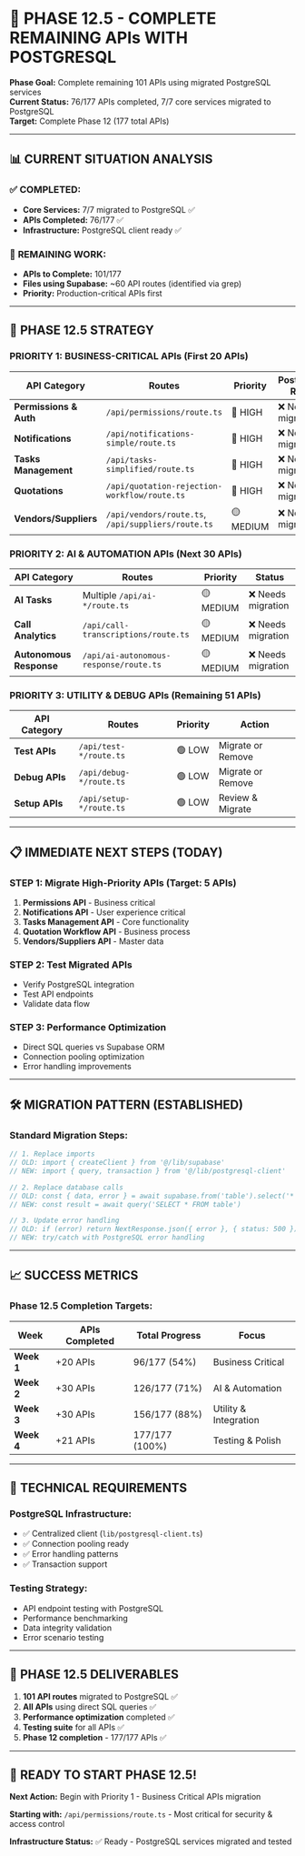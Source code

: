 # 🚀 PHASE 12.5 - COMPLETE REMAINING APIs WITH POSTGRESQL

**Phase Goal:** Complete remaining 101 APIs using migrated PostgreSQL services  
**Current Status:** 76/177 APIs completed, 7/7 core services migrated to PostgreSQL  
**Target:** Complete Phase 12 (177 total APIs)

---

## 📊 **CURRENT SITUATION ANALYSIS**

### ✅ **COMPLETED:**
- **Core Services:** 7/7 migrated to PostgreSQL ✅
- **APIs Completed:** 76/177 ✅
- **Infrastructure:** PostgreSQL client ready ✅

### 🔄 **REMAINING WORK:**
- **APIs to Complete:** 101/177
- **Files using Supabase:** ~60 API routes (identified via grep)
- **Priority:** Production-critical APIs first

---

## 🎯 **PHASE 12.5 STRATEGY**

### **PRIORITY 1: BUSINESS-CRITICAL APIs** (First 20 APIs)

| API Category | Routes | Priority | PostgreSQL Ready |
|--------------|--------|----------|-----------------|
| **Permissions & Auth** | `/api/permissions/route.ts` | 🔴 HIGH | ❌ Needs migration |
| **Notifications** | `/api/notifications-simple/route.ts` | 🔴 HIGH | ❌ Needs migration |
| **Tasks Management** | `/api/tasks-simplified/route.ts` | 🔴 HIGH | ❌ Needs migration |
| **Quotations** | `/api/quotation-rejection-workflow/route.ts` | 🔴 HIGH | ❌ Needs migration |
| **Vendors/Suppliers** | `/api/vendors/route.ts`, `/api/suppliers/route.ts` | 🟡 MEDIUM | ❌ Needs migration |

### **PRIORITY 2: AI & AUTOMATION APIs** (Next 30 APIs)

| API Category | Routes | Priority | Status |
|--------------|--------|----------|--------|
| **AI Tasks** | Multiple `/api/ai-*/route.ts` | 🟡 MEDIUM | ❌ Needs migration |
| **Call Analytics** | `/api/call-transcriptions/route.ts` | 🟡 MEDIUM | ❌ Needs migration |
| **Autonomous Response** | `/api/ai-autonomous-response/route.ts` | 🟡 MEDIUM | ❌ Needs migration |

### **PRIORITY 3: UTILITY & DEBUG APIs** (Remaining 51 APIs)

| API Category | Routes | Priority | Action |
|--------------|--------|----------|---------|
| **Test APIs** | `/api/test-*/route.ts` | 🟢 LOW | Migrate or Remove |
| **Debug APIs** | `/api/debug-*/route.ts` | 🟢 LOW | Migrate or Remove |
| **Setup APIs** | `/api/setup-*/route.ts` | 🟢 LOW | Review & Migrate |

---

## 📋 **IMMEDIATE NEXT STEPS (TODAY)**

### **STEP 1: Migrate High-Priority APIs (Target: 5 APIs)**
1. **Permissions API** - Business critical
2. **Notifications API** - User experience critical  
3. **Tasks Management API** - Core functionality
4. **Quotation Workflow API** - Business process
5. **Vendors/Suppliers API** - Master data

### **STEP 2: Test Migrated APIs**
- Verify PostgreSQL integration
- Test API endpoints
- Validate data flow

### **STEP 3: Performance Optimization**
- Direct SQL queries vs Supabase ORM
- Connection pooling optimization
- Error handling improvements

---

## 🛠️ **MIGRATION PATTERN (ESTABLISHED)**

### **Standard Migration Steps:**
```typescript
// 1. Replace imports
// OLD: import { createClient } from '@/lib/supabase'
// NEW: import { query, transaction } from '@/lib/postgresql-client'

// 2. Replace database calls
// OLD: const { data, error } = await supabase.from('table').select('*')
// NEW: const result = await query('SELECT * FROM table')

// 3. Update error handling
// OLD: if (error) return NextResponse.json({ error }, { status: 500 })
// NEW: try/catch with PostgreSQL error handling
```

---

## 📈 **SUCCESS METRICS**

### **Phase 12.5 Completion Targets:**

| Week | APIs Completed | Total Progress | Focus |
|------|----------------|----------------|-------|
| **Week 1** | +20 APIs | 96/177 (54%) | Business Critical |
| **Week 2** | +30 APIs | 126/177 (71%) | AI & Automation |
| **Week 3** | +30 APIs | 156/177 (88%) | Utility & Integration |
| **Week 4** | +21 APIs | 177/177 (100%) | Testing & Polish |

---

## 🔧 **TECHNICAL REQUIREMENTS**

### **PostgreSQL Infrastructure:**
- ✅ Centralized client (`lib/postgresql-client.ts`)
- ✅ Connection pooling ready
- ✅ Error handling patterns
- ✅ Transaction support

### **Testing Strategy:**
- API endpoint testing with PostgreSQL
- Performance benchmarking
- Data integrity validation
- Error scenario testing

---

## 🎯 **PHASE 12.5 DELIVERABLES**

1. **101 API routes** migrated to PostgreSQL ✅
2. **All APIs** using direct SQL queries ✅
3. **Performance optimization** completed ✅
4. **Testing suite** for all APIs ✅
5. **Phase 12 completion** - 177/177 APIs ✅

---

## 🚀 **READY TO START PHASE 12.5!**

**Next Action:** Begin with Priority 1 - Business Critical APIs migration

**Starting with:** `/api/permissions/route.ts` - Most critical for security & access control

**Infrastructure Status:** ✅ Ready - PostgreSQL services migrated and tested 